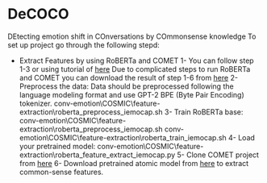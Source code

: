 # DeCOCO
DEtecting emotion shift in COnversations by COmmonsense knowledge
To set up project go through the following stepd:
- Extract Features by using RoBERTa and COMET
  1- You can follow step 1-3 or using tutorial of [here](https://github.com/pytorch/fairseq/blob/master/examples/roberta/README.pretraining.md)
   Due to complicated steps to run RoBERTa and COMET you can download the result of step 1-6 from [here](https://drive.google.com/file/d/1TQYQYCoPtdXN2rQ1mR2jisjUztmOzfZr/view)
  2- Preprocess the data: Data should be preprocessed following the language modeling format and use GPT-2 BPE (Byte Pair Encoding) tokenizer.
  conv-emotion\COSMIC\feature-extraction\roberta_preprocess_iemocap.sh
  3- Train RoBERTa base: conv-emotion\COSMIC\feature-extraction\roberta_preprocess_iemocap.sh
  conv-emotion\COSMIC\feature-extraction\roberta_train_iemocap.sh
  4- Load your pretrained model: conv-emotion\COSMIC\feature-extraction\roberta_feature_extract_iemocap.py
  5- Clone COMET project from [here](https://github.com/atcbosselut/comet-commonsense)
  6- Download pretrained atomic model from [here](https://drive.google.com/file/d/1vNi4TViLKX_V_wGVXfhpvKimqMjhGBNX/view?usp=sharing) to extract common-sense features.
